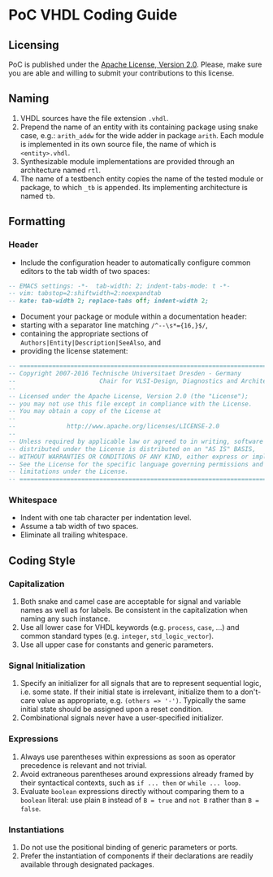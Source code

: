 # PoC VHDL Coding Guide

## Licensing
PoC is published under the [Apache License, Version 2.0](LICENSE.md).
Please, make sure you are able and willing to submit your contributions to
this license.

## Naming
1. VHDL sources have the file extension `.vhdl`.
2. Prepend the name of an entity with its containing package using snake case,
   e.g.: `arith_addw` for the wide adder in package `arith`. Each module is
   implemented in its own source file, the name of which is `<entity>.vhdl`.
3. Synthesizable module implementations are provided through an
   architecture named `rtl`.
4. The name of a testbench entity copies the name of the tested module or
   package, to which `_tb` is appended. Its implementing architecture is
   named `tb`.

## Formatting

### Header
* Include the configuration header to automatically configure common editors
  to the tab width of two spaces:
```vhdl
-- EMACS settings: -*-  tab-width: 2; indent-tabs-mode: t -*-
-- vim: tabstop=2:shiftwidth=2:noexpandtab
-- kate: tab-width 2; replace-tabs off; indent-width 2;
```
* Document your package or module within a documentation header:
 * starting with a separator line matching `/^--\s*={16,}$/`,
 * containing the appropriate sections of
   `Authors|Entity|Description|SeeAlso`, and
 * providing the license statement:
```vhdl
-- ===========================================================================
-- Copyright 2007-2016 Technische Universitaet Dresden - Germany
-- 	     	             Chair for VLSI-Design, Diagnostics and Architecture
--
-- Licensed under the Apache License, Version 2.0 (the "License");
-- you may not use this file except in compliance with the License.
-- You may obtain a copy of the License at
--
--              http://www.apache.org/licenses/LICENSE-2.0
--
-- Unless required by applicable law or agreed to in writing, software
-- distributed under the License is distributed on an "AS IS" BASIS,
-- WITHOUT WARRANTIES OR CONDITIONS OF ANY KIND, either express or implied.
-- See the License for the specific language governing permissions and
-- limitations under the License.
-- ===========================================================================
```
  
### Whitespace
* Indent with one tab character per indentation level.
* Assume a tab width of two spaces.
* Eliminate all trailing whitespace.

## Coding Style

### Capitalization
1. Both snake and camel case are acceptable for signal and variable names as
   well as for labels. Be consistent in the capitalization when naming any such
   instance.
2. Use all lower case for VHDL keywords (e.g. `process`, `case`, ...)
   and common standard types (e.g. `integer`, `std_logic_vector`).
3. Use all upper case for constants and generic parameters.

### Signal Initialization
1. Specify an initializer for all signals that are to represent sequential
   logic, i.e. some state. If their initial state is irrelevant, initialize
   them to a don't-care value as appropriate, e.g. `(others => '-')`. Typically
   the same initial state should be assigned upon a reset condition.
2. Combinational signals never have a user-specified initializer.

### Expressions
1. Always use parentheses within expressions as soon as operator precedence
   is relevant and not trivial.
2. Avoid extraneous parentheses around expressions already framed by their
   syntactical contexts, such as `if ... then` or `while ... loop`.
3. Evaluate `boolean` expressions directly without comparing them to
   a `boolean` literal: use plain `B` instead of `B = true` and `not B`
   rather than `B = false`.

### Instantiations
1. Do not use the positional binding of generic parameters or ports.
2. Prefer the instantiation of components if their declarations are
   readily available through designated packages.
